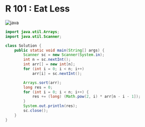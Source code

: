 # R 101 : Eat Less
![java](https://img.shields.io/badge/Java15-ED8B00?style=for-the-badge&logo=java&logoColor=white)
``` java
import java.util.Arrays;
import java.util.Scanner;

class Solution {
    public static void main(String[] args) {
        Scanner sc = new Scanner(System.in);
        int n = sc.nextInt();
        int arr[] = new int[n];
        for (int i = 0; i < n; i++)
            arr[i] = sc.nextInt();

        Arrays.sort(arr);
        long res = 0;
        for (int i = 0; i < n; i++) {
            res += (long) (Math.pow(2, i) * arr[n - i - 1]);
        }
        System.out.println(res);
        sc.close();
    }
}
```

